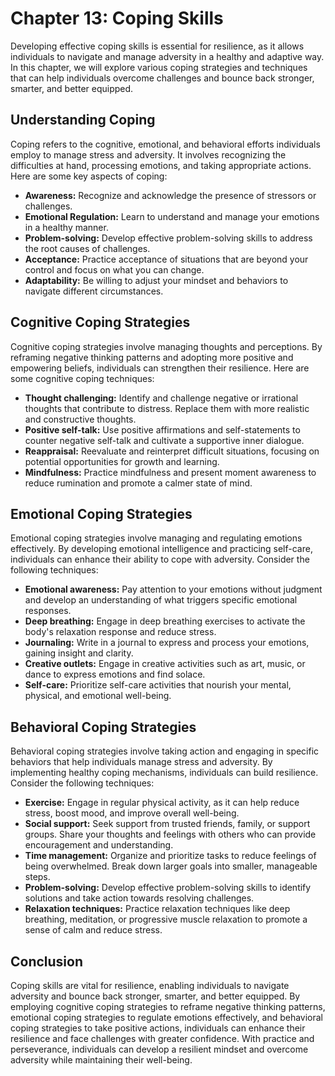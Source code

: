 Chapter 13: Coping Skills
=========================

Developing effective coping skills is essential for resilience, as it allows individuals to navigate and manage adversity in a healthy and adaptive way. In this chapter, we will explore various coping strategies and techniques that can help individuals overcome challenges and bounce back stronger, smarter, and better equipped.

**Understanding Coping**
------------------------

Coping refers to the cognitive, emotional, and behavioral efforts individuals employ to manage stress and adversity. It involves recognizing the difficulties at hand, processing emotions, and taking appropriate actions. Here are some key aspects of coping:

* **Awareness:** Recognize and acknowledge the presence of stressors or challenges.
* **Emotional Regulation:** Learn to understand and manage your emotions in a healthy manner.
* **Problem-solving:** Develop effective problem-solving skills to address the root causes of challenges.
* **Acceptance:** Practice acceptance of situations that are beyond your control and focus on what you can change.
* **Adaptability:** Be willing to adjust your mindset and behaviors to navigate different circumstances.

**Cognitive Coping Strategies**
-------------------------------

Cognitive coping strategies involve managing thoughts and perceptions. By reframing negative thinking patterns and adopting more positive and empowering beliefs, individuals can strengthen their resilience. Here are some cognitive coping techniques:

* **Thought challenging:** Identify and challenge negative or irrational thoughts that contribute to distress. Replace them with more realistic and constructive thoughts.
* **Positive self-talk:** Use positive affirmations and self-statements to counter negative self-talk and cultivate a supportive inner dialogue.
* **Reappraisal:** Reevaluate and reinterpret difficult situations, focusing on potential opportunities for growth and learning.
* **Mindfulness:** Practice mindfulness and present moment awareness to reduce rumination and promote a calmer state of mind.

**Emotional Coping Strategies**
-------------------------------

Emotional coping strategies involve managing and regulating emotions effectively. By developing emotional intelligence and practicing self-care, individuals can enhance their ability to cope with adversity. Consider the following techniques:

* **Emotional awareness:** Pay attention to your emotions without judgment and develop an understanding of what triggers specific emotional responses.
* **Deep breathing:** Engage in deep breathing exercises to activate the body's relaxation response and reduce stress.
* **Journaling:** Write in a journal to express and process your emotions, gaining insight and clarity.
* **Creative outlets:** Engage in creative activities such as art, music, or dance to express emotions and find solace.
* **Self-care:** Prioritize self-care activities that nourish your mental, physical, and emotional well-being.

**Behavioral Coping Strategies**
--------------------------------

Behavioral coping strategies involve taking action and engaging in specific behaviors that help individuals manage stress and adversity. By implementing healthy coping mechanisms, individuals can build resilience. Consider the following techniques:

* **Exercise:** Engage in regular physical activity, as it can help reduce stress, boost mood, and improve overall well-being.
* **Social support:** Seek support from trusted friends, family, or support groups. Share your thoughts and feelings with others who can provide encouragement and understanding.
* **Time management:** Organize and prioritize tasks to reduce feelings of being overwhelmed. Break down larger goals into smaller, manageable steps.
* **Problem-solving:** Develop effective problem-solving skills to identify solutions and take action towards resolving challenges.
* **Relaxation techniques:** Practice relaxation techniques like deep breathing, meditation, or progressive muscle relaxation to promote a sense of calm and reduce stress.

**Conclusion**
--------------

Coping skills are vital for resilience, enabling individuals to navigate adversity and bounce back stronger, smarter, and better equipped. By employing cognitive coping strategies to reframe negative thinking patterns, emotional coping strategies to regulate emotions effectively, and behavioral coping strategies to take positive actions, individuals can enhance their resilience and face challenges with greater confidence. With practice and perseverance, individuals can develop a resilient mindset and overcome adversity while maintaining their well-being.
